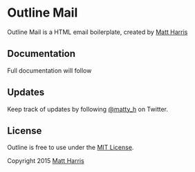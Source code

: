 # Outline Mail
Outline Mail is a HTML email boilerplate, created by [Matt Harris](https://twitter.com/matty_h)

## Documentation

Full documentation will follow

## Updates

Keep track of updates by following [@matty_h](https://twitter.com/matty_h) on Twitter.

## License

Outline is free to use under the [MIT License](LICENSE).

Copyright 2015 [Matt Harris](http://www.matt-harris.net)